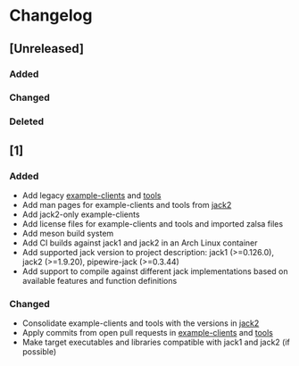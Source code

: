 # Changelog

## [Unreleased]

### Added

### Changed

### Deleted

## [1]

### Added
- Add legacy [example-clients](https://github.com/jackaudio/example-clients)
  and [tools](https://github.com/jackaudio/tools)
- Add man pages for example-clients and tools from
  [jack2](https://github.com/jackaudio/jack2)
- Add jack2-only example-clients
- Add license files for example-clients and tools and imported zalsa files
- Add meson build system
- Add CI builds against jack1 and jack2 in an Arch Linux container
- Add supported jack version to project description: jack1 (>=0.126.0), jack2
  (>=1.9.20), pipewire-jack (>=0.3.44)
- Add support to compile against different jack implementations based on
  available features and function definitions

### Changed
- Consolidate example-clients and tools with the versions in
  [jack2](https://github.com/jackaudio/jack2)
- Apply commits from open pull requests in
  [example-clients](https://github.com/jackaudio/example-clients) and
  [tools](https://github.com/jackaudio/tools)
- Make target executables and libraries compatible with jack1 and jack2 (if
  possible)

